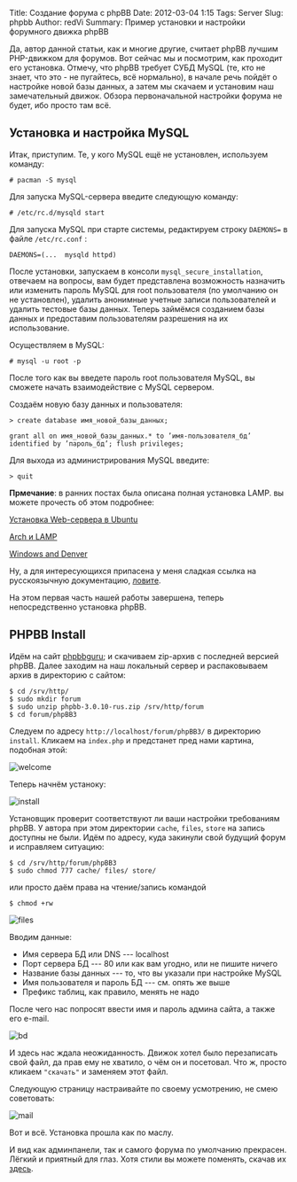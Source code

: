 Title: Создание форума с phpBB
Date: 2012-03-04 1:15
Tags: Server
Slug: phpbb
Author: redVi
Summary: Пример установки и настройки форумного движка phpBB

Да, автор данной статьи, как и многие другие, считает phpBB  лучшим PHP-движком для форумов. Вот сейчас мы и посмотрим, как проходит его установка. Отмечу, что phpBB требует СУБД MySQL (те, кто не знает, что это - не пугайтесь, всё нормально), в начале речь пойдёт о настройке новой базы данных, а затем мы скачаем и установим наш замечательный движок. Обзора первоначальной настройки форума не будет, ибо просто там всё.

## Установка и настройка MySQL

Итак, приступим. Те, у кого  MySQL ещё не установлен, используем команду:

```console
# pacman -S mysql
```

Для запуска MySQL-сервера введите следующую команду:

```console
# /etc/rc.d/mysqld start
```

Для запуска MySQL при старте системы, редактируем строку `DAEMONS=` в файле `/etc/rc.conf` :

```
DAEMONS=(...  mysqld httpd)
```

После установки, запускаем в консоли `mysql_secure_installation`, отвечаем на вопросы, вам будет представлена возможность назначить или изменить пароль MySQL для root пользователя (по умолчанию он не установлен), удалить анонимные учетные записи пользователей и удалить тестовые базы данных.
Теперь займёмся созданием базы данных и предоставим пользователям разрешения на их использование.

Осуществляем в MySQL:

```console
# mysql -u root -p
```

После того как вы введете пароль root пользователя MySQL, вы сможете начать взаимодействие с MySQL сервером.

Создаём новую базу данных и пользователя:

```console
> create database имя_новой_базы_данных;
```

`grant all on имя_новой_базы_данных.* to ’имя-пользователя_бд’ identified by ’пароль_бд’;
flush privileges;`

Для выхода из администрирования MySQL введите:

```console
> quit
```

<b>Прмечание</b>: в ранних постах была описана полная установка LAMP. вы можете прочесть об этом подробнее:

[Установка Web-сервера в Ubuntu](http://root-inform.blogspot.com/2011/09/apachewordpress.html)

[Arch и LAMP](http://www.unix-lab.org/posts/lamp/)

[Windows and Denver](http://root-inform.blogspot.com/2011/09/denver-joomla.html)

Ну, а для интересующихся припасена у меня сладкая ссылка на русскоязычную документацию, [ловите](http://www.mysql.ru/docs/mysql-man-4.0-ru/).

На этом первая часть нашей работы завершена, теперь непосредственно установка phpBB.

## PHPBB Install

Идём на сайт [phpbbguru](http://www.phpbbguru.net/); и скачиваем zip-архив с последней версией phpBB.
Далее заходим на наш локальный сервер и распаковываем архив в директорию с сайтом:

```console
$ cd /srv/http/
$ sudo mkdir forum
$ sudo unzip phpbb-3.0.10-rus.zip /srv/http/forum
$ cd forum/phpBB3
```

Следуем по адресу `http://localhost/forum/phpBB3/` в директорию `install`. Кликаем на `index.php` и предстанет пред нами картина, подобная этой:

![welcome](http://farm6.staticflickr.com/5493/9261865950_82e124d2e0_z.jpg)

Теперь начнём устаноку:

![install](http://farm4.staticflickr.com/3735/9261865970_6cca56b5a8_z.jpg)

Установщик проверит соответствуют ли ваши настройки требованиям phpBB. У автора при этом директории `cache`, `files`, `store` на запись доступны не были. Идём по адресу, куда закинули свой будущий форум и исправляем ситуацию:

```console
$ cd /srv/http/forum/phpBB3
$ sudo chmod 777 cache/ files/ store/
```

или просто даём права на чтение/запись командой

```console
$ chmod +rw
```

![files](http://2.bp.blogspot.com/-B6MkGt1-Jqg/Twl_1OFcI3I/AAAAAAAAAfw/lQuuleYS49A/s1600/phpbb3-3.png)

Вводим данные:

- Имя сервера БД или DNS --- localhost
- Порт сервера БД --- 80 или как вам угодно, или не пишите ничего
- Название базы данных --- то, что вы указали при настройке MySQL
- Имя пользователя и пароль БД --- см. опять же выше
- Префикс таблиц, как правило, менять не надо

После чего нас попросят ввести имя и пароль админа сайта, а также его e-mail.

![bd](http://1.bp.blogspot.com/-wd-0EQ5f-Mw/TwmApXdDTUI/AAAAAAAAAf4/KG7FZEt6VpE/s1600/phpbb3_4.png)

И здесь нас ждала неожиданность. Движок хотел было перезаписать свой файл, да прав ему не хватило, о чём он и посетовал. Что ж, просто кликаем `"скачать"` и заменяем этот файл.

Следующую страницу настраивайте по своему усмотрению, не смею советовать:

![mail](http://farm8.staticflickr.com/7304/9261866014_607bcc3829_z.jpg)

Вот и всё. Установка прошла как по маслу.

И вид как админпанели, так и самого форума по умолчанию прекрасен. Лёгкий и приятный для глаз.
Хотя стили вы можете поменять, скачав их  [здесь](http://www.phpbb.com/styles/demo/3.0/index.php).
